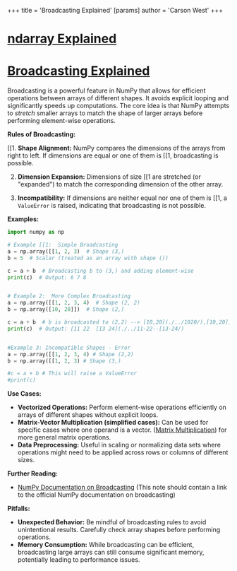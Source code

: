 +++
 title = 'Broadcasting Explained'
[params]
	author = 'Carson West'
+++
# [ndarray Explained](./../ndarray-explained/)
# [Broadcasting Explained](./../broadcasting-explained/) 
Broadcasting is a powerful feature in NumPy that allows for efficient operations between arrays of different shapes.  It avoids explicit looping and significantly speeds up computations.  The core idea is that NumPy attempts to *stretch* smaller arrays to match the shape of larger arrays before performing element-wise operations.

**Rules of Broadcasting:**

[[1. **Shape Alignment:** NumPy compares the dimensions of the arrays from right to left.  If dimensions are equal or one of them is [[1, broadcasting is possible.

2. **Dimension Expansion:** Dimensions of size [[1 are stretched (or "expanded") to match the corresponding dimension of the other array.

3. **Incompatibility:** If dimensions are neither equal nor one of them is [[1,  a `ValueError` is raised, indicating that broadcasting is not possible.


**Examples:**

```python
import numpy as np

# Example [[1:  Simple Broadcasting
a = np.array([[1, 2, 3)  # Shape (3,)
b = 5  # Scalar (treated as an array with shape ())

c = a + b  # Broadcasting b to (3,) and adding element-wise
print(c)  # Output: 6 7 8


# Example 2:  More Complex Broadcasting
a = np.array([[1, 2, 3, 4)  # Shape (2, 2)
b = np.array([10, 20]])  # Shape (2,)

c = a + b  # b is broadcasted to (2,2) --> [10,20](./../1020/),[10,20]]
print(c)  # Output: [11 22  [13 24](./../11-22--[13-24/)


#Example 3: Incompatible Shapes - Error
a = np.array([[1, 2, 3, 4) # Shape (2,2)
b = np.array([[1, 2, 3) # Shape (3,)

#c = a + b # This will raise a ValueError
#print(c) 
```

**Use Cases:**

* **Vectorized Operations:**  Perform element-wise operations efficiently on arrays of different shapes without explicit loops.
* **Matrix-Vector Multiplication (simplified cases):**  Can be used for specific cases where one operand is a vector.  ([Matrix Multiplication](./../matrix-multiplication/)) for more general matrix operations.
* **Data Preprocessing:**  Useful in scaling or normalizing data sets where operations might need to be applied across rows or columns of different sizes.


**Further Reading:**

* [NumPy Documentation on Broadcasting](./../numpy-documentation-on-broadcasting/)  (This note should contain a link to the official NumPy documentation on broadcasting)

**Pitfalls:**

* **Unexpected Behavior:** Be mindful of broadcasting rules to avoid unintentional results. Carefully check array shapes before performing operations.
* **Memory Consumption:** While broadcasting can be efficient, broadcasting large arrays can still consume significant memory, potentially leading to performance issues.


